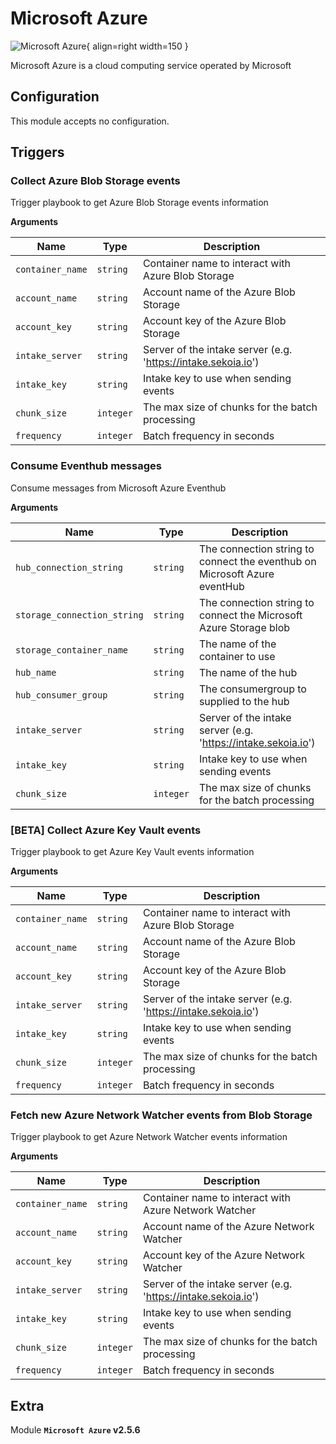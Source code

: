 # Microsoft Azure

![Microsoft Azure](/assets/playbooks/library/microsoft-azure.png){ align=right width=150 }

Microsoft Azure is a cloud computing service operated by Microsoft

## Configuration

This module accepts no configuration.

## Triggers

### Collect Azure Blob Storage events

Trigger playbook to get Azure Blob Storage events information

**Arguments**

| Name      |  Type   |  Description  |
| --------- | ------- | --------------------------- |
| `container_name` | `string` | Container name to interact with Azure Blob Storage |
| `account_name` | `string` | Account name of the Azure Blob Storage |
| `account_key` | `string` | Account key of the Azure Blob Storage |
| `intake_server` | `string` | Server of the intake server (e.g. 'https://intake.sekoia.io') |
| `intake_key` | `string` | Intake key to use when sending events |
| `chunk_size` | `integer` | The max size of chunks for the batch processing |
| `frequency` | `integer` | Batch frequency in seconds |


### Consume Eventhub messages

Consume messages from Microsoft Azure Eventhub

**Arguments**

| Name      |  Type   |  Description  |
| --------- | ------- | --------------------------- |
| `hub_connection_string` | `string` | The connection string to connect the eventhub on Microsoft Azure eventHub |
| `storage_connection_string` | `string` | The connection string to connect the Microsoft Azure Storage blob |
| `storage_container_name` | `string` | The name of the container to use |
| `hub_name` | `string` | The name of the hub |
| `hub_consumer_group` | `string` | The consumergroup to supplied to the hub |
| `intake_server` | `string` | Server of the intake server (e.g. 'https://intake.sekoia.io') |
| `intake_key` | `string` | Intake key to use when sending events |
| `chunk_size` | `integer` | The max size of chunks for the batch processing |


### [BETA] Collect Azure Key Vault events

Trigger playbook to get Azure Key Vault events information

**Arguments**

| Name      |  Type   |  Description  |
| --------- | ------- | --------------------------- |
| `container_name` | `string` | Container name to interact with Azure Blob Storage |
| `account_name` | `string` | Account name of the Azure Blob Storage |
| `account_key` | `string` | Account key of the Azure Blob Storage |
| `intake_server` | `string` | Server of the intake server (e.g. 'https://intake.sekoia.io') |
| `intake_key` | `string` | Intake key to use when sending events |
| `chunk_size` | `integer` | The max size of chunks for the batch processing |
| `frequency` | `integer` | Batch frequency in seconds |


### Fetch new Azure Network Watcher events from Blob Storage

Trigger playbook to get Azure Network Watcher events information

**Arguments**

| Name      |  Type   |  Description  |
| --------- | ------- | --------------------------- |
| `container_name` | `string` | Container name to interact with Azure Network Watcher |
| `account_name` | `string` | Account name of the Azure Network Watcher |
| `account_key` | `string` | Account key of the Azure Network Watcher |
| `intake_server` | `string` | Server of the intake server (e.g. 'https://intake.sekoia.io') |
| `intake_key` | `string` | Intake key to use when sending events |
| `chunk_size` | `integer` | The max size of chunks for the batch processing |
| `frequency` | `integer` | Batch frequency in seconds |


## Extra

Module **`Microsoft Azure` v2.5.6**